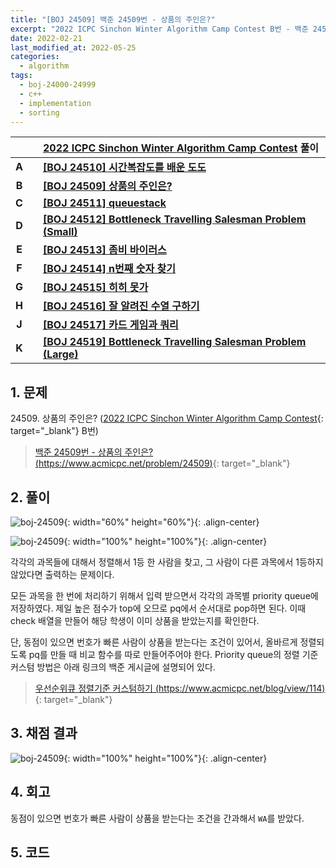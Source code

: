 ```yaml
---
title: "[BOJ 24509] 백준 24509번 - 상품의 주인은?"
excerpt: "2022 ICPC Sinchon Winter Algorithm Camp Contest B번 - 백준 24509번 상품의 주인은? 풀이"
date: 2022-02-21
last_modified_at: 2022-05-25
categories:
  - algorithm
tags:
  - boj-24000-24999
  - c++
  - implementation
  - sorting
---
```


|||[2022 ICPC Sinchon Winter Algorithm Camp Contest](https://burningfalls.github.io/contest/swac2022-baekjoon-contest/) 풀이|
|:---:|:---:|:---|
|**A**||**[[BOJ 24510] 시간복잡도를 배운 도도](https://burningfalls.github.io/algorithm/boj-24510/)**|
|**B**||**[[BOJ 24509] 상품의 주인은?](https://burningfalls.github.io/algorithm/boj-24509/)**|
|**C**||**[[BOJ 24511] queuestack](https://burningfalls.github.io/algorithm/boj-24511/)**|
|**D**||**[[BOJ 24512] Bottleneck Travelling Salesman Problem (Small)](https://burningfalls.github.io/algorithm/boj-24512/)**|
|**E**||**[[BOJ 24513] 좀비 바이러스](https://burningfalls.github.io/algorithm/boj-24513/)**|
|**F**||**[[BOJ 24514] n번째 숫자 찾기](https://burningfalls.github.io/algorithm/boj-24514/)**|
|**G**||**[[BOJ 24515] 히히 못가](https://burningfalls.github.io/algorithm/boj-24515/)**|
|**H**||**[[BOJ 24516] 잘 알려진 수열 구하기](https://burningfalls.github.io/algorithm/boj-24516/)**|
|**J**||**[[BOJ 24517] 카드 게임과 쿼리](https://burningfalls.github.io/algorithm/boj-24517/)**|
|**K**||**[[BOJ 24519] Bottleneck Travelling Salesman Problem (Large)](https://burningfalls.github.io/algorithm/boj-24519/)**|

## 1. 문제
$24509$. 상품의 주인은? ([2022 ICPC Sinchon Winter Algorithm Camp Contest](https://burningfalls.github.io/contest/2022-swac-baekjoon-contest/){: target="_blank"} B번)

> [백준 24509번 - 상품의 주인은? (https://www.acmicpc.net/problem/24509)](https://www.acmicpc.net/problem/24509){: target="_blank"}

## 2. 풀이

![boj-24509](https://user-images.githubusercontent.com/30232837/161194875-45872f60-925d-42d8-a607-e0160873f61b.png "boj-24509"){: width="60%" height="60%"}{: .align-center}

![boj-24509](https://user-images.githubusercontent.com/30232837/161194946-03d1d6a8-2a80-4e66-823e-8deb9e3381ef.png "boj-24509"){: width="100%" height="100%"}{: .align-center}

각각의 과목들에 대해서 정렬해서 $1$등 한 사람을 찾고, 그 사람이 다른 과목에서 $1$등하지 않았다면 출력하는 문제이다. 

모든 과목을 한 번에 처리하기 위해서 입력 받으면서 각각의 과목별 priority queue에 저장하였다. 제일 높은 점수가 top에 오므로 pq에서 순서대로 pop하면 된다. 이때 check 배열을 만들어 해당 학생이 이미 상품을 받았는지를 확인한다. 

단, 동점이 있으면 번호가 빠른 사람이 상품을 받는다는 조건이 있어서, 올바르게 정렬되도록 pq를 만들 때 비교 함수를 따로 만들어주어야 한다. Priority queue의 정렬 기준 커스텀 방법은 아래 링크의 백준 게시글에 설명되어 있다.

> [우선순위큐 정렬기준 커스텀하기 (https://www.acmicpc.net/blog/view/114)](https://www.acmicpc.net/blog/view/114){: target="_blank"}

## 3. 채점 결과

![boj-24509](https://user-images.githubusercontent.com/30232837/161195048-d2a6401d-3743-40e7-ab44-83a188b3a6ed.png "boj-24509"){: width="100%" height="100%"}{: .align-center}

## 4. 회고

동점이 있으면 번호가 빠른 사람이 상품을 받는다는 조건을 간과해서 `WA`를 받았다.

## 5. 코드

<script src="https://gist.github.com/BurningFalls/15eb4996368dca877d6bac05d1e11b5d.js"></script>